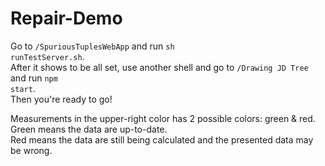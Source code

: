 # Repair-Demo

Go to <code>/SpuriousTuplesWebApp</code> and run <code>sh runTestServer.sh</code>.<br />
After it shows to be all set, use another shell and go to <code>/Drawing JD Tree</code> and run <code>npm start</code>.<br />
Then you're ready to go!

Measurements in the upper-right color has 2 possible colors: green & red.<br />
Green means the data are up-to-date.<br />
Red means the data are still being calculated and the presented data may be wrong.<br />
